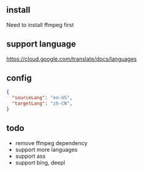 ## install
Need to install ffmpeg first


## support language

https://cloud.google.com/translate/docs/languages


## config


```json
{
  "sourceLang": "en-US",
  "targetLang": "zh-CN",
}
```

## todo
- remove ffmpeg dependency
- support more languages
- support ass
- support bing, deepl